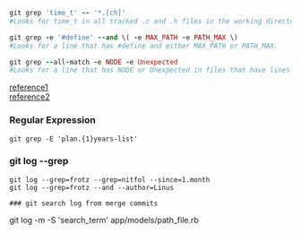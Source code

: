 ```ruby
git grep 'time_t' -- '*.[ch]'
#Looks for time_t in all tracked .c and .h files in the working directory and its subdirectories.

git grep -e '#define' --and \( -e MAX_PATH -e PATH_MAX \)
#Looks for a line that has #define and either MAX_PATH or PATH_MAX.

git grep --all-match -e NODE -e Unexpected
#Looks for a line that has NODE or Unexpected in files that have lines that match both.
```

[reference1](http://travisjeffery.com/b/2012/02/search-a-git-repo-like-a-ninja/)<br/>
[reference2](https://www.kernel.org/pub/software/scm/git/docs/git-grep.html)


### Regular Expression


```
git grep -E 'plan.{1}years-list' 
```

### git log --grep 

```
git log --grep=frotz --grep=nitfol --since=1.month
git log --grep=frotz --and --author=Linus

### git search log from merge commits

```
 git log -m -S 'search_term' app/models/path_file.rb
```
